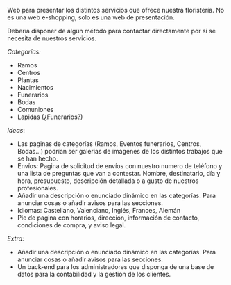 Web para presentar los distintos servicios que ofrece nuestra floristería. No es una web e-shopping, solo es una web de presentación.

Debería disponer de algún método para contactar directamente por si se necesita de nuestros servicios.

*Categorías:*
- Ramos
- Centros
- Plantas
- Nacimientos
- Funerarios
- Bodas
- Comuniones
- Lapidas (¿Funerarios?)

*Ideas*:
- Las paginas de categorías (Ramos, Eventos funerarios, Centros, Bodas...) podrían ser galerías de imágenes de los distintos trabajos que se han hecho.
- Envíos: Pagina de solicitud de envíos con nuestro numero de teléfono y una lista de preguntas que van a contestar. Nombre, destinatario, día y hora, presupuesto, descripción detallada o a gusto de nuestros profesionales.
- Añadir una descripción o enunciado dinámico en las categorías. Para anunciar cosas o añadir avisos para las secciones.
- Idiomas: Castellano, Valenciano, Inglés, Frances, Alemán
- Pie de pagina con horarios, dirección, información de contacto, condiciones de compra, y aviso legal.

*Extra*:
- Añadir una descripción o enunciado dinámico en las categorías. Para anunciar cosas o añadir avisos para las secciones.
- Un back-end para los administradores que disponga de una base de datos para la contabilidad y la gestión de los clientes.